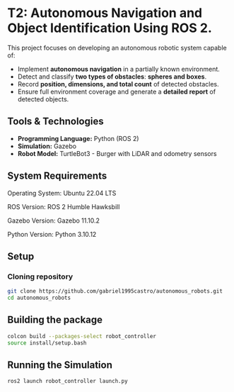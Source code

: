 # T2: Autonomous Navigation and Object Identification Using ROS 2.

This project focuses on developing an autonomous robotic system capable of:

- Implement **autonomous navigation** in a partially known environment.
- Detect and classify **two types of obstacles**: **spheres and boxes**.
- Record **position, dimensions, and total count** of detected obstacles.
- Ensure full environment coverage and generate a **detailed report** of detected objects.
  
## Tools & Technologies

- **Programming Language:** Python (ROS 2)
- **Simulation:** Gazebo
- **Robot Model:** TurtleBot3 - Burger with LiDAR and odometry sensors

## System Requirements

Operating System: Ubuntu 22.04 LTS

ROS Version: ROS 2 Humble Hawksbill

Gazebo Version: Gazebo 11.10.2

Python Version: Python 3.10.12

## Setup

### Cloning repository 

```bash 
git clone https://github.com/gabriel1995castro/autonomous_robots.git
cd autonomous_robots
```

## Building the package

```bash 
colcon build --packages-select robot_controller
source install/setup.bash
```

## Running the Simulation

```bash 
ros2 launch robot_controller launch.py
```

